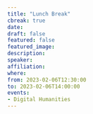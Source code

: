 ```yaml
---
title: "Lunch Break"
cbreak: true
date:
draft: false
featured: false
featured_image:
description:
speaker:
affiliation:
where:
from: 2023-02-06T12:30:00
to: 2023-02-06T14:00:00
events:
- Digital Humanities
---
```

